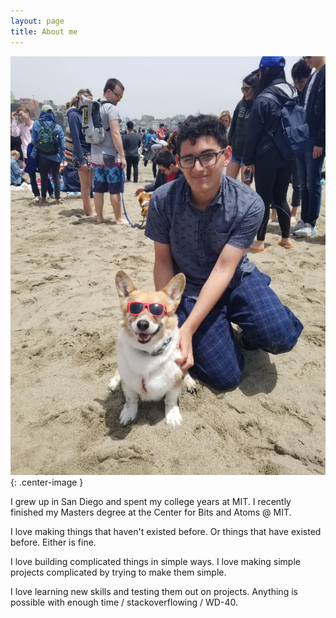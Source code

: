 ```yaml
---
layout: page
title: About me
---
```

![To be clear - I am the dog, not the person.](/img/aboutme/me.png){: .center-image }

I grew up in San Diego and spent my college years at MIT. I recently finished my Masters degree at the Center for Bits and Atoms @ MIT.

I love making things that haven't existed before. Or things that have existed before. Either is fine.

I love building complicated things in simple ways. I love making simple projects complicated by trying to make them simple.

I love learning new skills and testing them out on projects. Anything is possible with enough time / stackoverflowing / WD-40.